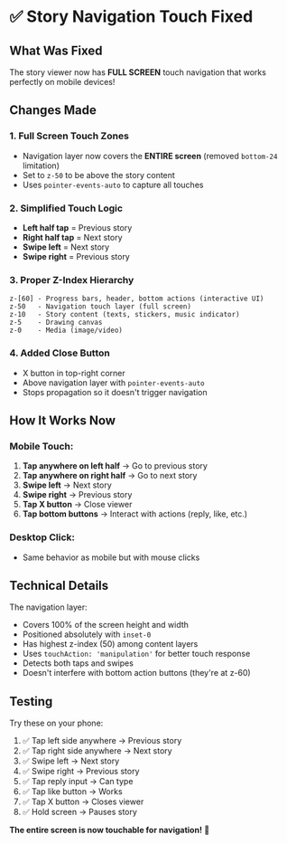 # ✅ Story Navigation Touch Fixed

## What Was Fixed

The story viewer now has **FULL SCREEN** touch navigation that works perfectly on mobile devices!

## Changes Made

### 1. **Full Screen Touch Zones**
- Navigation layer now covers the **ENTIRE screen** (removed `bottom-24` limitation)
- Set to `z-50` to be above the story content
- Uses `pointer-events-auto` to capture all touches

### 2. **Simplified Touch Logic**
- **Left half tap** = Previous story
- **Right half tap** = Next story
- **Swipe left** = Next story
- **Swipe right** = Previous story

### 3. **Proper Z-Index Hierarchy**
```
z-[60] - Progress bars, header, bottom actions (interactive UI)
z-50   - Navigation touch layer (full screen)
z-10   - Story content (texts, stickers, music indicator)
z-5    - Drawing canvas
z-0    - Media (image/video)
```

### 4. **Added Close Button**
- X button in top-right corner
- Above navigation layer with `pointer-events-auto`
- Stops propagation so it doesn't trigger navigation

## How It Works Now

### Mobile Touch:
1. **Tap anywhere on left half** → Go to previous story
2. **Tap anywhere on right half** → Go to next story
3. **Swipe left** → Next story
4. **Swipe right** → Previous story
5. **Tap X button** → Close viewer
6. **Tap bottom buttons** → Interact with actions (reply, like, etc.)

### Desktop Click:
- Same behavior as mobile but with mouse clicks

## Technical Details

The navigation layer:
- Covers 100% of the screen height and width
- Positioned absolutely with `inset-0`
- Has highest z-index (50) among content layers
- Uses `touchAction: 'manipulation'` for better touch response
- Detects both taps and swipes
- Doesn't interfere with bottom action buttons (they're at z-60)

## Testing

Try these on your phone:
1. ✅ Tap left side anywhere → Previous story
2. ✅ Tap right side anywhere → Next story
3. ✅ Swipe left → Next story
4. ✅ Swipe right → Previous story
5. ✅ Tap reply input → Can type
6. ✅ Tap like button → Works
7. ✅ Tap X button → Closes viewer
8. ✅ Hold screen → Pauses story

**The entire screen is now touchable for navigation!** 🎉
